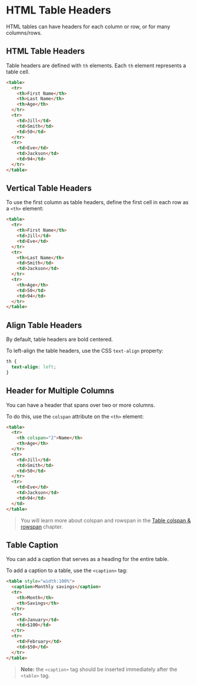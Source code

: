 # HTML Table Headers

HTML tables can have headers for each column or row, or for many columns/rows.

## HTML Table Headers

Table headers are defined with `th` elements. Each `th` element represents a table cell.

```html
<table>
  <tr>
    <th>First Name</th>
    <th>Last Name</th>
    <th>Age</th>
  </tr>
  <tr>
    <td>Jill</td>
    <td>Smith</td>
    <td>50</td>
  </tr>
  <tr>
    <td>Eve</td>
    <td>Jackson</td>
    <td>94</td>
  </tr>
</table>
```

## Vertical Table Headers

To use the first column as table headers, define the first cell in each row as a `<th>` element:

```html
<table>
  <tr>
    <th>First Name</th>
    <td>Jill</td>
    <td>Eve</td>
  </tr>
  <tr>
    <th>Last Name</th>
    <td>Smith</td>
    <td>Jackson</td>
  </tr>
  <tr>
    <th>Age</th>
    <td>50</td>
    <td>94</td>
  </tr>
</table>
```

## Align Table Headers

By default, table headers are bold centered.

To left-align the table headers, use the CSS `text-align` property:

```css
th {
  text-align: left;
}
```

## Header for Multiple Columns

You can have a header that spans over two or more columns.

To do this, use the `colspan` attribute on the `<th>` element:

```html
<table>
  <tr>
    <th colspan="2">Name</th>
    <th>Age</th>
  </tr>
  <tr>
    <td>Jill</td>
    <td>Smith</td>
    <td>50</td>
  </tr>
  <tr>
    <td>Eve</td>
    <td>Jackson</td>
    <td>94</td>
  </td>
</table>
```

> You will learn more about colspan and rowspan in the [Table colspan & rowspan](https://www.w3schools.com/html/html_table_colspan_rowspan.asp) chapter.

## Table Caption

You can add a caption that serves as a heading for the entire table.

To add a caption to a table, use the `<caption>` tag:

```html
<table style="width:100%">
  <caption>Monthly savings</caption>
  <tr>
    <th>Month</th>
    <th>Savings</th>
  </tr>
  <tr>
    <td>January</td>
    <td>$100</td>
  </tr>
  <tr>
    <td>February</td>
    <td>$50</td>
  </tr>
</table>
```


> **Note:** the `<caption>` tag should be inserted immediately after the `<table>` tag.
